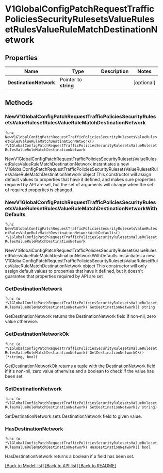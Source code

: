 # V1GlobalConfigPatchRequestTrafficPoliciesSecurityRulesetsValueRulesetRulesValueRuleMatchDestinationNetwork

## Properties

Name | Type | Description | Notes
------------ | ------------- | ------------- | -------------
**DestinationNetwork** | Pointer to **string** |  | [optional] 

## Methods

### NewV1GlobalConfigPatchRequestTrafficPoliciesSecurityRulesetsValueRulesetRulesValueRuleMatchDestinationNetwork

`func NewV1GlobalConfigPatchRequestTrafficPoliciesSecurityRulesetsValueRulesetRulesValueRuleMatchDestinationNetwork() *V1GlobalConfigPatchRequestTrafficPoliciesSecurityRulesetsValueRulesetRulesValueRuleMatchDestinationNetwork`

NewV1GlobalConfigPatchRequestTrafficPoliciesSecurityRulesetsValueRulesetRulesValueRuleMatchDestinationNetwork instantiates a new V1GlobalConfigPatchRequestTrafficPoliciesSecurityRulesetsValueRulesetRulesValueRuleMatchDestinationNetwork object
This constructor will assign default values to properties that have it defined,
and makes sure properties required by API are set, but the set of arguments
will change when the set of required properties is changed

### NewV1GlobalConfigPatchRequestTrafficPoliciesSecurityRulesetsValueRulesetRulesValueRuleMatchDestinationNetworkWithDefaults

`func NewV1GlobalConfigPatchRequestTrafficPoliciesSecurityRulesetsValueRulesetRulesValueRuleMatchDestinationNetworkWithDefaults() *V1GlobalConfigPatchRequestTrafficPoliciesSecurityRulesetsValueRulesetRulesValueRuleMatchDestinationNetwork`

NewV1GlobalConfigPatchRequestTrafficPoliciesSecurityRulesetsValueRulesetRulesValueRuleMatchDestinationNetworkWithDefaults instantiates a new V1GlobalConfigPatchRequestTrafficPoliciesSecurityRulesetsValueRulesetRulesValueRuleMatchDestinationNetwork object
This constructor will only assign default values to properties that have it defined,
but it doesn't guarantee that properties required by API are set

### GetDestinationNetwork

`func (o *V1GlobalConfigPatchRequestTrafficPoliciesSecurityRulesetsValueRulesetRulesValueRuleMatchDestinationNetwork) GetDestinationNetwork() string`

GetDestinationNetwork returns the DestinationNetwork field if non-nil, zero value otherwise.

### GetDestinationNetworkOk

`func (o *V1GlobalConfigPatchRequestTrafficPoliciesSecurityRulesetsValueRulesetRulesValueRuleMatchDestinationNetwork) GetDestinationNetworkOk() (*string, bool)`

GetDestinationNetworkOk returns a tuple with the DestinationNetwork field if it's non-nil, zero value otherwise
and a boolean to check if the value has been set.

### SetDestinationNetwork

`func (o *V1GlobalConfigPatchRequestTrafficPoliciesSecurityRulesetsValueRulesetRulesValueRuleMatchDestinationNetwork) SetDestinationNetwork(v string)`

SetDestinationNetwork sets DestinationNetwork field to given value.

### HasDestinationNetwork

`func (o *V1GlobalConfigPatchRequestTrafficPoliciesSecurityRulesetsValueRulesetRulesValueRuleMatchDestinationNetwork) HasDestinationNetwork() bool`

HasDestinationNetwork returns a boolean if a field has been set.


[[Back to Model list]](../README.md#documentation-for-models) [[Back to API list]](../README.md#documentation-for-api-endpoints) [[Back to README]](../README.md)


